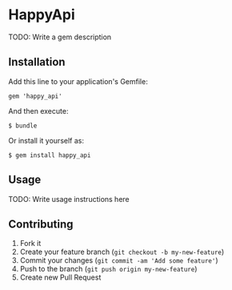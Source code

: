 # HappyApi

TODO: Write a gem description

## Installation

Add this line to your application's Gemfile:

    gem 'happy_api'

And then execute:

    $ bundle

Or install it yourself as:

    $ gem install happy_api

## Usage

TODO: Write usage instructions here

## Contributing

1. Fork it
2. Create your feature branch (`git checkout -b my-new-feature`)
3. Commit your changes (`git commit -am 'Add some feature'`)
4. Push to the branch (`git push origin my-new-feature`)
5. Create new Pull Request
